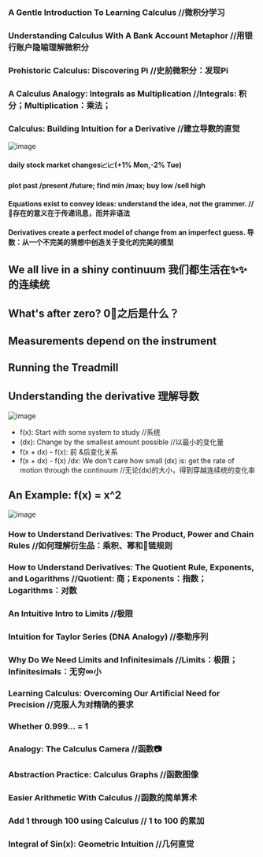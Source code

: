 ### A Gentle Introduction To Learning Calculus //微积分学习
### Understanding Calculus With A Bank Account Metaphor  //用银行账户隐喻理解微积分
### Prehistoric Calculus: Discovering Pi //史前微积分：发现Pi
### A Calculus Analogy: Integrals as Multiplication  //Integrals: 积分；Multiplication：乘法；
### Calculus: Building Intuition for a Derivative  //建立导数的直觉

![image](https://user-images.githubusercontent.com/31954987/196173957-669f2bf9-370a-403d-9a38-f757c9f783ce.png)
#### daily stock market changes📈📈(+1% Mon,-2% Tue)
#### plot past /present /future; find min /max; buy low /sell high
#### Equations exist to convey ideas: understand the idea, not the grammer. //🟰存在的意义在于传递讯息，而并非语法

#### **Derivatives create a perfect model of change from an imperfect guess.** 导数：从一个不完美的猜想中创造关于**变化**的完美的模型

## We all live in a shiny continuum 我们都生活在✨✨的连续统
## What's after zero? 0⃣️之后是什么？
## Measurements depend on the instrument 
## Running the Treadmill 
## Understanding the derivative 理解导数
![image](https://user-images.githubusercontent.com/31954987/196179897-3c2f5cec-d138-46eb-9409-51222360d597.png)

- f(x): Start with some system to study //系统
- (dx): Change by the smallest amount possible //以最小的变化量
- f(x + dx) - f(x): 前 &后变化关系
- f(x + dx) - f(x) /dx: We don't care how small (dx) is: get the rate of motion through the continuum //无论(dx)的大小，得到穿越连续统的变化率

## An Example: f(x) = x^2
![image](https://user-images.githubusercontent.com/31954987/196186108-b9dfe099-3b5d-431d-b622-504bc703de6e.png)



### How to Understand Derivatives: The Product, Power and Chain Rules  //如何理解衍生品：乘积、幂和🔗链规则
### How to Understand Derivatives: The Quotient Rule, Exponents, and Logarithms  //Quotient: 商；Exponents：指数； Logarithms：对数
### An Intuitive Intro to Limits //极限
### Intuition for Taylor Series (DNA Analogy) //泰勒序列 
### Why Do We Need Limits and Infinitesimals //Limits：极限；Infinitesimals：无穷∞小
### Learning Calculus: Overcoming Our Artificial Need for Precision  //克服人为对精确的要求
### Whether 0.999... = 1
### Analogy: The Calculus Camera //函数📷
### Abstraction Practice: Calculus Graphs //函数图像
### Easier Arithmetic With Calculus //函数的简单算术
### Add 1 through 100 using Calculus // 1 to 100 的累加
### Integral of Sin(x): Geometric Intuition //几何直觉
